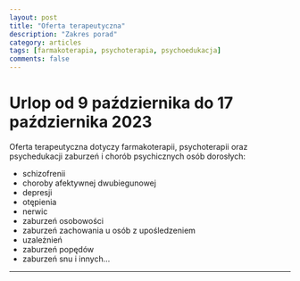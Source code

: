 ```yaml
---
layout: post
title: "Oferta terapeutyczna"
description: "Zakres porad"
category: articles
tags: [farmakoterapia, psychoterapia, psychoedukacja]
comments: false
---
```


# Urlop od 9 października do 17 października 2023

Oferta terapeutyczna dotyczy farmakoterapii, psychoterapii oraz psychedukacji zaburzeń i chorób psychicznych osób dorosłych:
- schizofrenii
- choroby afektywnej dwubiegunowej
- depresji
- otępienia
- nerwic
- zaburzeń osobowości
- zaburzeń zachowania u osób z upośledzeniem
- uzależnień
- zaburzeń popędów
- zaburzeń snu i innych...

---
